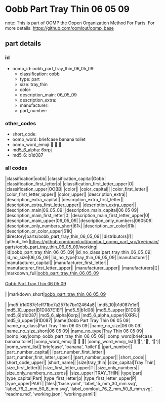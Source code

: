 # Oobb Part Tray Thin 06 05 09  

note: This is part of OOMP the Oopen Organization Method For Parts. For more details: https://github.com/oomlout/oomp_base

##  part details





### id
* oomp_id: oobb_part_tray_thin_06_05_09
  * classification: oobb
  * type: part
  * size: tray_thin
  * color: 
  * description_main: 06_05_09
  * description_extra: 
  * manufacturer: 
  * part_number: 

### other_codes
* short_code: 
* oomp_word: briefcase banana toilet
* oomp_word_emoji :briefcase: :banana: :toilet:
* md5_6_alpha: 6xrpj
* md5_6: b1d087

### all codes 
|classification|oobb|
|classification_capital|Oobb|
|classification_first_letter|o|
|classification_first_letter_upper|O|
|classification_upper|OOBB|
|color||
|color_capital||
|color_first_letter||
|color_first_letter_upper||
|color_upper||
|description_extra||
|description_extra_capital||
|description_extra_first_letter||
|description_extra_first_letter_upper||
|description_extra_upper||
|description_main|06_05_09|
|description_main_capital|06 05 09|
|description_main_first_letter|0|
|description_main_first_letter_upper|0|
|description_main_upper|06_05_09|
|description_only_numbers|060509|
|description_only_numbers_short|61k|
|description_or_color|61k|
|description_or_color_upper|61K|
|directory|parts/oobb_part_tray_thin_06_05_09|
|distributors|[]|
|github_link|https://github.com/oomlout/oomlout_oomp_part_src/tree/main/parts/oobb_part_tray_thin_06_05_09/working|
|id|oobb_part_tray_thin_06_05_09|
|id_no_class|part_tray_thin_06_05_09|
|id_no_size|06_05_09|
|id_no_type|tray_thin_06_05_09|
|manufacturer||
|manufacturer_capital||
|manufacturer_first_letter||
|manufacturer_first_letter_upper||
|manufacturer_upper||
|manufacturers|[]|
|markdown_full|[oobb_part_tray_thin_06_05_09](https://github.com/oomlout/oomlout_oomp_part_src/tree/main/parts/oobb_part_tray_thin_06_05_09/working)<br>[](https://github.com/oomlout/oomlout_oomp_part_src/tree/main/parts/oobb_part_tray_thin_06_05_09/working)<br>[Oobb Part Tray Thin 06 05 09](https://github.com/oomlout/oomlout_oomp_part_src/tree/main/parts/oobb_part_tray_thin_06_05_09/working)<br><br>|
|markdown_short|[oobb_part_tray_thin_06_05_09](https://github.com/oomlout/oomlout_oomp_part_src/tree/main/parts/oobb_part_tray_thin_06_05_09/working)<br><br>|
|md5|b1d087e1eff71bc7a257fc7bc12464a8|
|md5_10|b1d087e1ef|
|md5_10_upper|B1D087E1EF|
|md5_5|b1d08|
|md5_5_upper|B1D08|
|md5_6|b1d087|
|md5_6_alpha|6xrpj|
|md5_6_alpha_upper|6XRPJ|
|md5_6_upper|B1D087|
|name|Oobb Part Tray Thin 06 05 09|
|name_no_class|Part Tray Thin 06 05 09|
|name_no_size|06 05 09|
|name_no_size_short|06 05 09|
|name_no_type|Tray Thin 06 05 09|
|oomp_key|oomp_oobb_part_tray_thin_06_05_09|
|oomp_word|briefcase banana toilet|
|oomp_word_emoji|:briefcase: :banana: :toilet:|
|oomp_word_emoji_list|[':briefcase:', ':banana:', ':toilet:']|
|oomp_word_list|['briefcase', 'banana', 'toilet']|
|part_number||
|part_number_capital||
|part_number_first_letter||
|part_number_first_letter_upper||
|part_number_upper||
|short_code||
|short_code_upper||
|short_name||
|size|tray_thin|
|size_capital|Tray Thin|
|size_first_letter|t|
|size_first_letter_upper|T|
|size_only_numbers||
|size_only_numbers_no_zeros||
|size_upper|TRAY_THIN|
|type|part|
|type_capital|Part|
|type_first_letter|p|
|type_first_letter_upper|P|
|type_upper|PART|
|files|['base.yaml', 'label_15_mm_30_mm.svg', 'label_76_2_mm_50_8_mm.svg', 'label_oomlout_76_2_mm_50_8_mm.svg', 'readme.md', 'working.json', 'working.yaml']|
